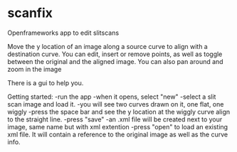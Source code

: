 # scanfix
Openframeworks app to edit slitscans

Move the y location of an image along a source curve to align with a destination curve. You can edit, insert or remove points, as well as toggle between the original and the aligned image. You can also pan around and zoom in the image

There is a gui to help you.

Getting started:
-run the app
-when it opens, select "new"
-select a slit scan image and load it.
-you will see two curves drawn on it, one flat, one wiggly
-press the space bar and see the y location at the wiggly curve align to the straight line.
-press "save"
-an .xml file will be created next to your image, same name but with xml extention
-press "open" to load an existing xml file. It will contain a reference to the original image as well as the curve info.
